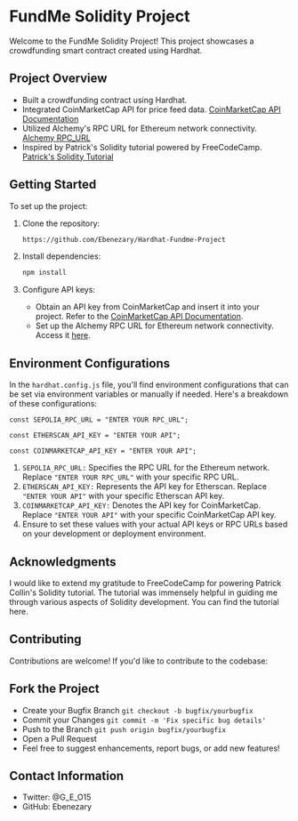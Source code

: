 # FundMe Solidity Project

Welcome to the FundMe Solidity Project! This project showcases a crowdfunding smart contract created using Hardhat.

## Project Overview

- Built a crowdfunding contract using Hardhat.
- Integrated CoinMarketCap API for price feed data. [CoinMarketCap API Documentation](https://coinmarketcap.com/api/documentation/v1/)
- Utilized Alchemy's RPC URL for Ethereum network connectivity. [Alchemy RPC_URL](https://www.alchemy.com/dapps/alchemy)
- Inspired by Patrick's Solidity tutorial powered by FreeCodeCamp. [Patrick's Solidity Tutorial](https://youtu.be/gyMwXuJrbJQ?si=Pk-F1s9vlNxTakBH)

## Getting Started

To set up the project:

1. Clone the repository:

    ```bash
    https://github.com/Ebenezary/Hardhat-Fundme-Project
    ```

2. Install dependencies:

    ```bash
    npm install
    ```

3. Configure API keys:
    - Obtain an API key from CoinMarketCap and insert it into your project. Refer to the [CoinMarketCap API Documentation](https://coinmarketcap.com/api/documentation/v1/).
    - Set up the Alchemy RPC URL for Ethereum network connectivity. Access it [here](https://www.alchemy.com/dapps/alchemy).

## Environment Configurations

In the `hardhat.config.js` file, you'll find environment configurations that can be set via environment variables or manually if needed. Here's a breakdown of these configurations:

```
const SEPOLIA_RPC_URL = "ENTER YOUR RPC_URL";

const ETHERSCAN_API_KEY = "ENTER YOUR API";

const COINMARKETCAP_API_KEY = "ENTER YOUR API";
```

1. ```SEPOLIA_RPC_URL:``` Specifies the RPC URL for the Ethereum network. Replace ```"ENTER YOUR RPC_URL"``` with your specific RPC URL.
2. ```ETHERSCAN_API_KEY:``` Represents the API key for Etherscan. Replace ```"ENTER YOUR API"``` with your specific Etherscan API key.
3. ```COINMARKETCAP_API_KEY:``` Denotes the API key for CoinMarketCap. Replace ```"ENTER YOUR API"``` with your specific CoinMarketCap API key. 
4. Ensure to set these values with your actual API keys or RPC URLs based on your development or deployment environment.

## Acknowledgments
I would like to extend my gratitude to FreeCodeCamp for powering Patrick Collin's Solidity tutorial. The tutorial was immensely helpful in guiding me through various aspects of Solidity development. You can find the tutorial here.

## Contributing
Contributions are welcome! If you'd like to contribute to the codebase:

## Fork the Project
- Create your Bugfix Branch ```git checkout -b bugfix/yourbugfix```
- Commit your Changes ```git commit -m 'Fix specific bug details'```
- Push to the Branch ```git push origin bugfix/yourbugfix```
- Open a Pull Request
- Feel free to suggest enhancements, report bugs, or add new features!

## Contact Information
- Twitter: @G_E_O15
- GitHub: Ebenezary
